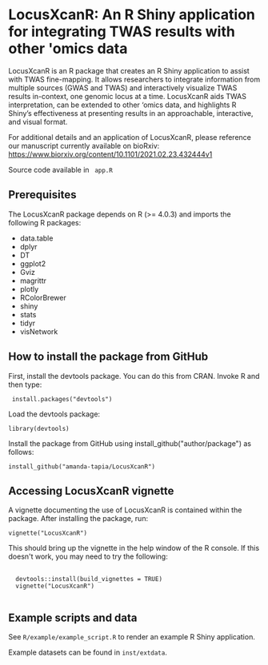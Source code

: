 # LocusXcanR: An R Shiny application for integrating TWAS results with other 'omics data
LocusXcanR is an R package that creates an R Shiny application to assist with TWAS fine-mapping. It allows researchers to integrate information from multiple sources (GWAS and TWAS) and interactively visualize TWAS results in-context, one genomic locus at a time. LocusXcanR aids TWAS interpretation, can be extended to other ‘omics data, and highlights R Shiny’s effectiveness at presenting results in an approachable, interactive, and visual format.

For additional details and an application of LocusXcanR, please reference our manuscript currently available on bioRxiv: https://www.biorxiv.org/content/10.1101/2021.02.23.432444v1

Source code available in <code> app.R </code>

## Prerequisites
The LocusXcanR package depends on R (>= 4.0.3) and imports the following R packages:
<ul>
  <li>data.table</li>
  <li>dplyr</li>
  <li>DT</li>
  <li>ggplot2</li>
  <li>Gviz</li>
  <li>magrittr</li>
  <li>plotly</li>
  <li>RColorBrewer</li>
  <li>shiny</li>
  <li>stats</li>
  <li>tidyr</li>
  <li>visNetwork</li>
</ul>

## How to install the package from GitHub
First, install the devtools package. You can do this from CRAN. Invoke R and then type:

<code> install.packages("devtools") </code>

Load the devtools package:

<code>library(devtools)</code>

Install the package from GitHub using install_github("author/package") as follows:

<code>install_github("amanda-tapia/LocusXcanR")</code>

## Accessing LocusXcanR vignette
A vignette documenting the use of LocusXcanR is contained within the package. After installing the package, run:

<code>vignette("LocusXcanR")</code>

This should bring up the vignette in the help window of the R console. If this doesn't work, you may need to try the following:

<pre>
  <code> 
  devtools::install(build_vignettes = TRUE)
  vignette("LocusXcanR")
  </code>
</pre>

## Example scripts and data
See <code>R/example/example_script.R</code> to render an example R Shiny application.

Example datasets can be found in <code>inst/extdata</code>.
